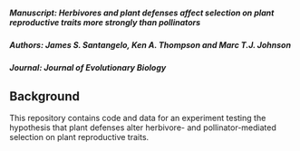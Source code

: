##### Manuscript: Herbivores and plant defenses affect selection on plant reproductive traits more strongly than pollinators
##### Authors: James S. Santangelo, Ken A. Thompson and Marc T.J. Johnson
##### Journal: Journal of Evolutionary Biology

## Background

This repository contains code and data for an experiment testing the hypothesis that plant defenses alter herbivore- and pollinator-mediated selection on plant reproductive traits.
